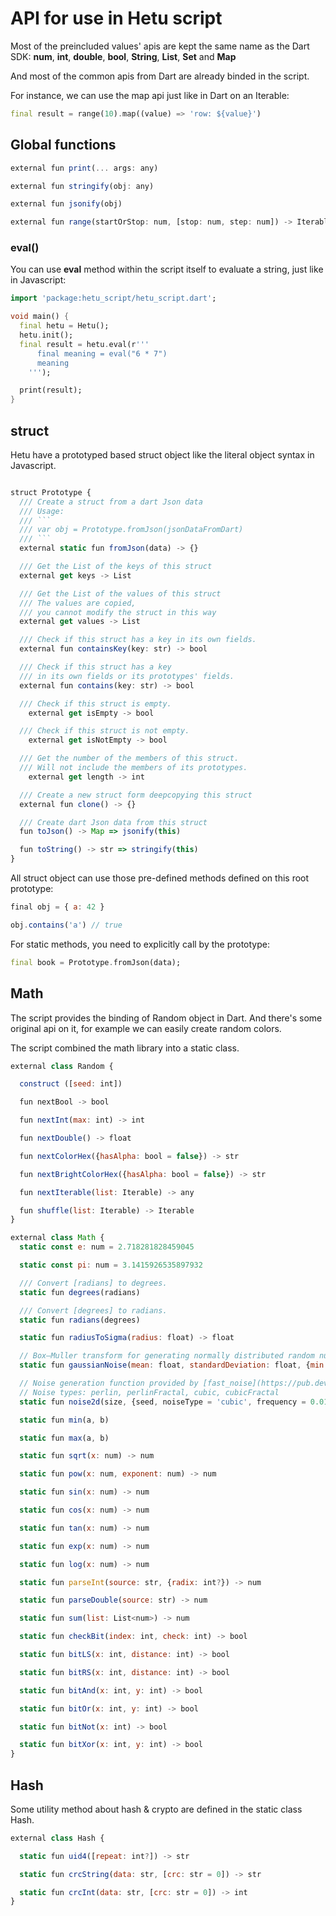 # API for use in Hetu script

Most of the preincluded values' apis are kept the same name as the Dart SDK:
**num**, **int**, **double**, **bool**, **String**, **List**, **Set** and **Map**

And most of the common apis from Dart are already binded in the script.

For instance, we can use the map api just like in Dart on an Iterable:

```dart
final result = range(10).map((value) => 'row: ${value}')
```

## Global functions

```javascript
external fun print(... args: any)

external fun stringify(obj: any)

external fun jsonify(obj)

external fun range(startOrStop: num, [stop: num, step: num]) -> Iterable
```

### eval()

You can use **eval** method within the script itself to evaluate a string, just like in Javascript:

```dart
import 'package:hetu_script/hetu_script.dart';

void main() {
  final hetu = Hetu();
  hetu.init();
  final result = hetu.eval(r'''
      final meaning = eval("6 * 7")
      meaning
    ''');

  print(result);
}
```

## struct

Hetu have a prototyped based struct object like the literal object syntax in Javascript.

````typescript

struct Prototype {
  /// Create a struct from a dart Json data
  /// Usage:
  /// ```
  /// var obj = Prototype.fromJson(jsonDataFromDart)
  /// ```
  external static fun fromJson(data) -> {}

  /// Get the List of the keys of this struct
  external get keys -> List

  /// Get the List of the values of this struct
  /// The values are copied,
  /// you cannot modify the struct in this way
  external get values -> List

  /// Check if this struct has a key in its own fields.
  external fun containsKey(key: str) -> bool

  /// Check if this struct has a key
  /// in its own fields or its prototypes' fields.
  external fun contains(key: str) -> bool

  /// Check if this struct is empty.
	external get isEmpty -> bool

  /// Check if this struct is not empty.
	external get isNotEmpty -> bool

  /// Get the number of the members of this struct.
  /// Will not include the members of its prototypes.
	external get length -> int

  /// Create a new struct form deepcopying this struct
  external fun clone() -> {}

  /// Create dart Json data from this struct
  fun toJson() -> Map => jsonify(this)

  fun toString() -> str => stringify(this)
}
````

All struct object can use those pre-defined methods defined on this root prototype:

```javascript
final obj = { a: 42 }

obj.contains('a') // true
```

For static methods, you need to explicitly call by the prototype:

```dart
final book = Prototype.fromJson(data);
```

## Math

The script provides the binding of Random object in Dart. And there's some original api on it, for example we can easily create random colors.

The script combined the math library into a static class.

```javascript
external class Random {

  construct ([seed: int])

  fun nextBool -> bool

  fun nextInt(max: int) -> int

  fun nextDouble() -> float

  fun nextColorHex({hasAlpha: bool = false}) -> str

  fun nextBrightColorHex({hasAlpha: bool = false}) -> str

  fun nextIterable(list: Iterable) -> any

  fun shuffle(list: Iterable) -> Iterable
}

external class Math {
  static const e: num = 2.718281828459045

  static const pi: num = 3.1415926535897932

  /// Convert [radians] to degrees.
  static fun degrees(radians)

  /// Convert [degrees] to radians.
  static fun radians(degrees)

  static fun radiusToSigma(radius: float) -> float

  // Box–Muller transform for generating normally distributed random numbers between [min : max].
  static fun gaussianNoise(mean: float, standardDeviation: float, {min: float, max: float, randomGenerator}) -> float

  // Noise generation function provided by [fast_noise](https://pub.dev/packages/fast_noise) package.
  // Noise types: perlin, perlinFractal, cubic, cubicFractal
  static fun noise2d(size, {seed, noiseType = 'cubic', frequency = 0.01})

  static fun min(a, b)

  static fun max(a, b)

  static fun sqrt(x: num) -> num

  static fun pow(x: num, exponent: num) -> num

  static fun sin(x: num) -> num

  static fun cos(x: num) -> num

  static fun tan(x: num) -> num

  static fun exp(x: num) -> num

  static fun log(x: num) -> num

  static fun parseInt(source: str, {radix: int?}) -> num

  static fun parseDouble(source: str) -> num

  static fun sum(list: List<num>) -> num

  static fun checkBit(index: int, check: int) -> bool

  static fun bitLS(x: int, distance: int) -> bool

  static fun bitRS(x: int, distance: int) -> bool

  static fun bitAnd(x: int, y: int) -> bool

  static fun bitOr(x: int, y: int) -> bool

  static fun bitNot(x: int) -> bool

  static fun bitXor(x: int, y: int) -> bool
}
```

## Hash

Some utility method about hash & crypto are defined in the static class Hash.

```javascript
external class Hash {

  static fun uid4([repeat: int?]) -> str

  static fun crcString(data: str, [crc: str = 0]) -> str

  static fun crcInt(data: str, [crc: str = 0]) -> int
}
```
